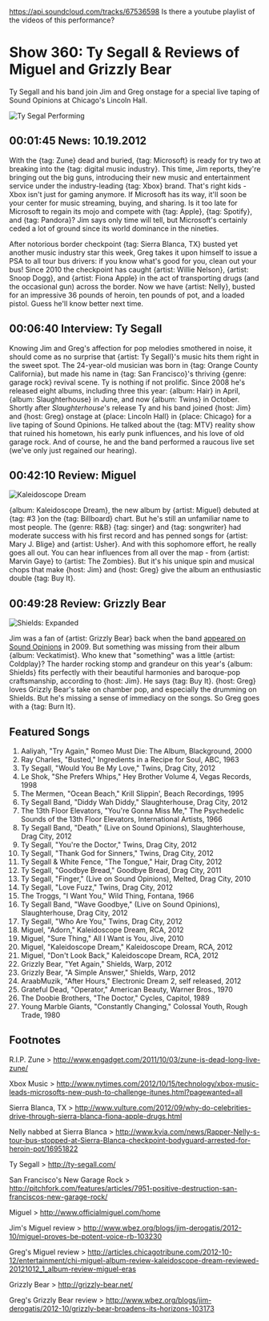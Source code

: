 

https://api.soundcloud.com/tracks/67536598
Is there a youtube playlist of the videos of this performance?

# Show 360: Ty Segall & Reviews of Miguel and Grizzly Bear
Ty Segall and his band join Jim and Greg onstage for a special live taping of Sound Opinions at Chicago's Lincoln Hall.

![Ty Segal Performing](http://static.soundopinions.org/images/2012/tysegall.jpg)

## 00:01:45 News: 10.19.2012
With the {tag: Zune} dead and buried, {tag: Microsoft} is ready for try two at breaking into the {tag: digital music industry}. This time, Jim reports, they're bringing out the big guns, introducing their new music and entertainment service under the industry-leading {tag: Xbox} brand. That's right kids - Xbox isn't just for gaming anymore. If Microsoft has its way, it'll soon be your center for music streaming, buying, and sharing. Is it too late for Microsoft to regain its mojo and compete with {tag: Apple}, {tag: Spotify}, and {tag: Pandora}? Jim says only time will tell, but Microsoft's certainly ceded a lot of ground since its world dominance in the nineties.

After notorious border checkpoint {tag: Sierra Blanca, TX} busted yet another music industry star this week, Greg takes it upon himself to issue a PSA to all tour bus drivers: if you know what's good for you, clean out your bus! Since 2010 the checkpoint has caught {artist: Willie Nelson}, {artist: Snoop Dogg}, and {artist: Fiona Apple} in the act of transporting drugs (and the occasional gun) across the border. Now we have {artist: Nelly}, busted for an impressive 36 pounds of heroin, ten pounds of pot, and a loaded pistol. Guess he'll know better next time.

## 00:06:40 Interview: Ty Segall
Knowing Jim and Greg's affection for pop melodies smothered in noise, it should come as no surprise that {artist: Ty Segall}'s music hits them right in the sweet spot. The 24-year-old musician was born in {tag: Orange County California}, but made his name in {tag: San Francisco}'s thriving {genre: garage rock} revival scene. Ty is nothing if not prolific. Since 2008 he's released eight albums, including three this year: {album: Hair} in April, {album: Slaughterhouse} in June, and now {album: Twins} in October. Shortly after *Slaughterhouse*'s release Ty and his band joined {host: Jim} and {host: Greg} onstage at {place: Lincoln Hall} in {place: Chicago} for a live taping of Sound Opinions. He talked about the {tag: MTV} reality show that ruined his hometown, his early punk influences, and his love of old garage rock. And of course, he and the band performed a raucous live set (we've only just regained our hearing).

## 00:42:10 Review: Miguel
![Kaleidoscope Dream](http://is5.mzstatic.com/image/thumb/Music/v4/55/72/81/55728139-6b66-8444-4150-d20d0de50609/source/600x600bb.jpg "29254083/561525301")

{album: Kaleidoscope Dream}, the new album by {artist: Miguel} debuted at {tag: #3 }on the {tag: Billboard} chart. But he's still an unfamiliar name to most people. The {genre: R&B} {tag: singer} and {tag: songwriter} had moderate success with his first record and has penned songs for {artist: Mary J. Blige} and {artist: Usher}. And with this sophomore effort, he really goes all out. You can hear influences from all over the map - from {artist: Marvin Gaye} to {artist: The Zombies}. But it's his unique spin and musical chops that make {host: Jim} and {host: Greg} give the album an enthusiastic double {tag: Buy It}.

## 00:49:28 Review: Grizzly Bear
![Shields: Expanded](http://is4.mzstatic.com/image/thumb/Music4/v4/80/d3/69/80d36935-b357-e581-cae2-47adde824366/source/600x600bb.jpg "29836830/705342861")

Jim was a fan of {artist: Grizzly Bear} back when the band [appeared on Sound Opinions](show/206) in 2009. But something was missing from their album {album: Veckatimist}. Who knew that "something" was a little {artist: Coldplay}? The harder rocking stomp and grandeur on this year's {album: Shields} fits perfectly with their beautiful harmonies and baroque-pop craftsmanship, according to {host: Jim}. He says {tag: Buy It}. {host: Greg} loves Grizzly Bear's take on chamber pop, and especially the drumming on Shields. But he's missing a sense of immediacy on the songs. So Greg goes with a {tag: Burn It}.

                                                                

## Featured Songs
1. Aaliyah, "Try Again," Romeo Must Die: The Album, Blackground, 2000
2. Ray Charles, "Busted," Ingredients in a Recipe for Soul, ABC, 1963
3. Ty Segall, "Would You Be My Love," Twins, Drag City, 2012
4. Le Shok, "She Prefers Whips," Hey Brother Volume 4, Vegas Records, 1998
5. The Mermen, "Ocean Beach," Krill Slippin', Beach Recordings, 1995
6. Ty Segall Band, "Diddy Wah Diddy," Slaughterhouse, Drag City, 2012
7. The 13th Floor Elevators, "You're Gonna Miss Me," The Psychedelic Sounds of the 13th Floor Elevators, International Artists, 1966
8. Ty Segall Band, "Death," (Live on Sound Opinions), Slaughterhouse, Drag City, 2012
9. Ty Segall, "You're the Doctor," Twins, Drag City, 2012
10. Ty Segall, "Thank God for Sinners," Twins, Drag City, 2012
11. Ty Segall & White Fence, "The Tongue," Hair, Drag City, 2012
12. Ty Segall, "Goodbye Bread," Goodbye Bread, Drag City, 2011
13. Ty Segall, "Finger," (Live on Sound Opinions), Melted, Drag City, 2010
14. Ty Segall, "Love Fuzz," Twins, Drag City, 2012
15. The Troggs, "I Want You," Wild Thing, Fontana, 1966
16. Ty Segall Band, "Wave Goodbye," (Live on Sound Opinions), Slaughterhouse, Drag City, 2012
17. Ty Segall, "Who Are You," Twins, Drag City, 2012
18. Miguel, "Adorn," Kaleidoscope Dream, RCA, 2012
19. Miguel, "Sure Thing," All I Want is You, Jive, 2010
20. Miguel, "Kaleidoscope Dream," Kaleidoscope Dream, RCA, 2012
21. Miguel, "Don't Look Back," Kaleidoscope Dream, RCA, 2012
22. Grizzly Bear, "Yet Again," Shields, Warp, 2012
23. Grizzly Bear, "A Simple Answer," Shields, Warp, 2012
24. AraabMuzik, "After Hours," Electronic Dream 2, self released, 2012
25. Grateful Dead, "Operator," American Beauty, Warner Bros., 1970
26. The Doobie Brothers, "The Doctor," Cycles, Capitol, 1989
27. Young Marble Giants, "Constantly Changing," Colossal Youth, Rough Trade, 1980

## Footnotes

R.I.P. Zune > http://www.engadget.com/2011/10/03/zune-is-dead-long-live-zune/

Xbox Music > http://www.nytimes.com/2012/10/15/technology/xbox-music-leads-microsofts-new-push-to-challenge-itunes.html?pagewanted=all

Sierra Blanca, TX > http://www.vulture.com/2012/09/why-do-celebrities-drive-through-sierra-blanca-fiona-apple-drugs.html

Nelly nabbed at Sierra Blanca > http://www.kvia.com/news/Rapper-Nelly-s-tour-bus-stopped-at-Sierra-Blanca-checkpoint-bodyguard-arrested-for-heroin-pot/16951822

Ty Segall > http://ty-segall.com/

San Francisco's New Garage Rock > http://pitchfork.com/features/articles/7951-positive-destruction-san-franciscos-new-garage-rock/

Miguel > http://www.officialmiguel.com/home

Jim's Miguel review > http://www.wbez.org/blogs/jim-derogatis/2012-10/miguel-proves-be-potent-voice-rb-103230

Greg's Miguel review > http://articles.chicagotribune.com/2012-10-12/entertainment/chi-miguel-album-review-kaleidoscope-dream-reviewed-20121012_1_album-review-miguel-eras

Grizzly Bear > http://grizzly-bear.net/

Greg's Grizzly Bear review > http://www.wbez.org/blogs/jim-derogatis/2012-10/grizzly-bear-broadens-its-horizons-103173

